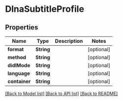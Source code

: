 # DlnaSubtitleProfile

## Properties
Name | Type | Description | Notes
------------ | ------------- | ------------- | -------------
**format** | **String** |  | [optional] 
**method** | **String** |  | [optional] 
**didlMode** | **String** |  | [optional] 
**language** | **String** |  | [optional] 
**container** | **String** |  | [optional] 

[[Back to Model list]](../README.md#documentation-for-models) [[Back to API list]](../README.md#documentation-for-api-endpoints) [[Back to README]](../README.md)


